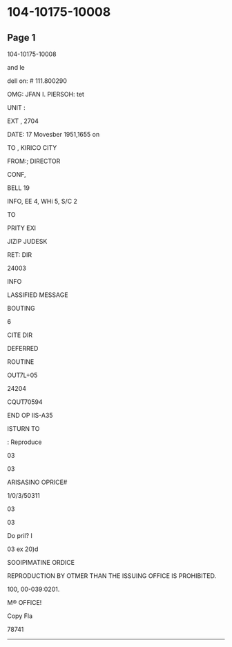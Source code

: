 # 104-10175-10008

## Page 1

104-10175-10008

and le

dell on: # 111.800290

OMG: JFAN I. PIERSOH: tet

UNIT :

EXT , 2704

DATE: 17 Movesber 1951,1655 on

TO , KIRICO CITY

FROM:; DIRECTOR

CONF,

BELL 19

INFO, EE 4, WHi 5, S/C 2

TO

PRITY EXI

JIZIP JUDESK

RET: DIR

24003

INFO

LASSIFIED MESSAGE

BOUTING

6

CITE DIR

DEFERRED

ROUTINE

OUT7L÷05

24204

CQUT70594

END OP IIS-A35

ISTURN TO

: Reproduce

03

03

ARISASINO OPRICE#

1/0/3/50311

03

03

Do pril? I

03 ex 20)d

SOOIPIMATINE ORDICE

REPRODUCTION BY OTMER THAN THE ISSUING OFFICE IS PROHIBITED.

100, 00-039:0201.

M® OFFICE!

Copy Fla

78741

---

